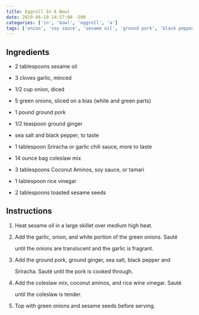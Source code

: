 ```yaml
---
title: Eggroll In A Bowl
date: 2019-06-19 14:57:00 -500
categories: ['in', 'bowl', 'eggroll', 'a']
tags: ['onion', 'soy sauce', 'sesame oil', 'ground pork', 'black pepper', 'coleslaw mix', 'green onions', 'tamari', 'sea salt', 'rice vinegar', 'coconut aminos', 'garlic', 'garlic chili sauce', 'toasted sesame seeds', 'ground ginger', 'sriracha']
---
```


## Ingredients

-   2 tablespoons sesame oil
-   3 cloves garlic, minced
-   1/2 cup onion, diced
-   5 green onions, sliced on a bias (white and green parts)
-   1 pound ground pork
-   1/2 teaspoon ground ginger
-   sea salt and black pepper, to taste
-   1 tablespoon Sriracha or garlic chili sauce, more to taste
-   14 ounce bag coleslaw mix
-   3 tablespoons Coconut Aminos, soy sauce, or tamari
-   1 tablespoon rice vinegar
-   2 tablespoons toasted sesame seeds

## Instructions

1.  Heat sesame oil in a large skillet over medium high heat.
2.  Add the garlic, onion, and white portion of the green onions. Sauté
    until the onions are translucent and the garlic is fragrant.
3.  Add the ground pork, ground ginger, sea salt, black pepper and
    Sriracha. Sauté until the pork is cooked through.
4.  Add the coleslaw mix, coconut aminos, and rice wine vinegar. Sauté
    until the coleslaw is tender.
5.  Top with green onions and sesame seeds before serving.
